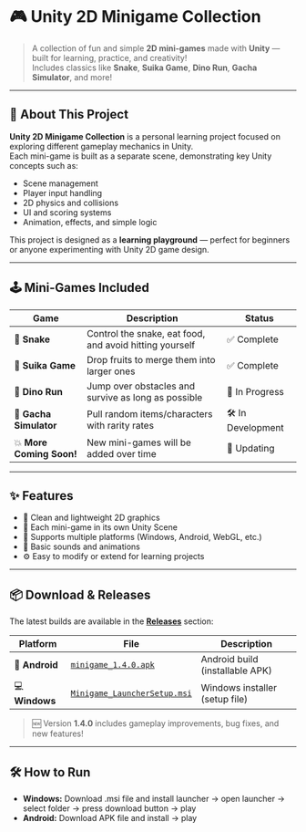 # 🎮 Unity 2D Minigame Collection

> A collection of fun and simple **2D mini-games** made with **Unity** — built for learning, practice, and creativity!  
> Includes classics like **Snake**, **Suika Game**, **Dino Run**, **Gacha Simulator**, and more!

---


## 🧠 About This Project

**Unity 2D Minigame Collection** is a personal learning project focused on exploring different gameplay mechanics in Unity.  
Each mini-game is built as a separate scene, demonstrating key Unity concepts such as:

- Scene management  
- Player input handling  
- 2D physics and collisions  
- UI and scoring systems  
- Animation, effects, and simple logic  

This project is designed as a **learning playground** — perfect for beginners or anyone experimenting with Unity 2D game design.

---

## 🕹️ Mini-Games Included

| Game | Description | Status |
|------|--------------|--------|
| 🐍 **Snake** | Control the snake, eat food, and avoid hitting yourself | ✅ Complete |
| 🍎 **Suika Game** | Drop fruits to merge them into larger ones | ✅ Complete |
| 🦖 **Dino Run** | Jump over obstacles and survive as long as possible | 🧩 In Progress |
| 🎰 **Gacha Simulator** | Pull random items/characters with rarity rates | 🛠️ In Development |
| 💥 **More Coming Soon!** | New mini-games will be added over time | 🔄 Updating |

---

## ✨ Features

- 🎨 Clean and lightweight 2D graphics  
- 🧩 Each mini-game in its own Unity Scene  
- 📱 Supports multiple platforms (Windows, Android, WebGL, etc.)  
- 🎵 Basic sounds and animations  
- ⚙️ Easy to modify or extend for learning projects  

---

## 📦 Download & Releases

The latest builds are available in the **[Releases](https://github.com/dat514/Minigame/releases)** section:

| Platform | File | Description |
|-----------|------|-------------|
| 📱 **Android** | [`minigame_1.4.0.apk`](https://github.com/dat514/Minigame/releases) | Android build (installable APK) |
| 💻 **Windows** | [`Minigame_LauncherSetup.msi`](https://github.com/dat514/Minigame/releases) | Windows installer (setup file) |

> 🆕 Version **1.4.0** includes gameplay improvements, bug fixes, and new features!

---

## 🛠️ How to Run 
 
- **Windows:** Download .msi file and install launcher -> open launcher -> select folder -> press download button -> play
- **Android:** Download APK file and install -> play
     




